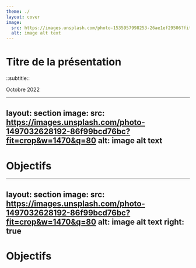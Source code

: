 ```yaml
---
theme: ./
layout: cover
image:
  src: https://images.unsplash.com/photo-1535957998253-26ae1ef29506?fit=crop&w=736&q=80
  alt: image alt text
---
```


# Titre de la présentation

::subtitle::

Octobre 2022

---
layout: section
image:
  src: https://images.unsplash.com/photo-1497032628192-86f99bcd76bc?fit=crop&w=1470&q=80
  alt: image alt text
---
# Objectifs

---
layout: section
image:
  src: https://images.unsplash.com/photo-1497032628192-86f99bcd76bc?fit=crop&w=1470&q=80
  alt: image alt text
right: true
---

# Objectifs
